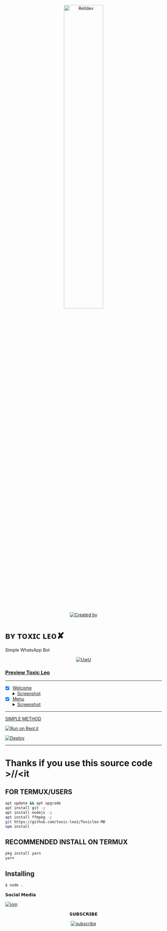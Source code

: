 <p align="center">
    <img src="https://i.postimg.cc/pXZW2gSv/null-20220918-WA0002.jpg" width="50%" height="50%" alt="Relldev"/>
    <br>
    <a href="https://github.com/toxic-leo1"><img title="Created by" src="https://img.shields.io/badge/Creator-Toxic Leo-green?style=for-the-badge&logo=github"></a>
</p>

# ʙʏ ᴛᴏxɪᴄ ʟᴇᴏ✘

Simple WhatsApp Bot

<p align="center">
  <a href="https://github.com/toxic-leo1"><img src="http://readme-typing-svg.herokuapp.com?color=7FFF00&center=true&vCenter=true&multiline=false&lines=Simple+Whatsapp+Bot;Base+ori+by+Akash;Give+star+and+forks+this+repo; Script+By+Toxic-Leo" alt="UwU">
</p>

### Preview Toxic Leo
------------------
- [x] Welcome <details><summary>Screenshot</summary><img src="https://i.postimg.cc/pXZW2gSv/null-20220918-WA0002.jpg"></details>
- [x] Menu <details><summary>Screenshot</summary><img src="https://telegra.ph/file/d049caecbc4fcc69b7085.jpg"></details>
------------------
SIMPLE METHOD

[![Run on Repl.it](https://repl.it/badge/github/quiec/whatsAlfa)](https://new-qio.herokuapp.com/)

[![Deploy](https://www.herokucdn.com/deploy/button.svg)](https://heroku.com/deploy?template=https://github.com/Afx-ToxicLeo/ToxicLeo-MD)
 
   

---------
  
  
  # Thanks if you use this source code >//<it


## FOR TERMUX/USERS

```bash
apt update && apt upgrade
apt install git -y
apt install nodejs -y
apt install ffmpeg -y
git https://github.com/toxic-leo1/Toxicleo-MD
npm install
```

## RECOMMENDED INSTALL ON TERMUX

```bash
pkg install yarn
yarn
```

## Installing
```bash
$ node .
```
      
𝗦𝗼𝗰𝗶𝗮𝗹 𝗠𝗲𝗱𝗶𝗮 

[![join](https://github.com/Alien-alfa/PublicBot/blob/main/wlogo.svg.png)](https://chat.whatsapp.com/FCwVcEZvwWLCcO0h1P2IBG)
  <div align="center">


𝗦𝗨𝗕𝗦𝗖𝗥𝗜𝗕𝗘

[![subscribe](https://i.ibb.co/mqttCVQ/images-1-1.png)](https://youtube.com/channel/UCNAXcvRkE73MkHNC0RH1_5Q)




